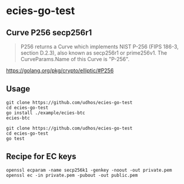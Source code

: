 # ecies-go-test

## Curve P256 secp256r1

> P256 returns a Curve which implements NIST P-256 (FIPS 186-3, section D.2.3), also known as secp256r1 or prime256v1. The CurveParams.Name of this Curve is "P-256".

https://golang.org/pkg/crypto/elliptic/#P256

## Usage

```
git clone https://github.com/udhos/ecies-go-test
cd ecies-go-test
go install ./example/ecies-btc
ecies-btc
```

```
git clone https://github.com/udhos/ecies-go-test
cd ecies-go-test
go test
```
## Recipe for EC keys

```
openssl ecparam -name secp256k1 -genkey -noout -out private.pem
openssl ec -in private.pem -pubout -out public.pem
```